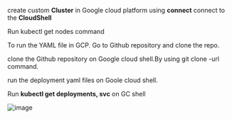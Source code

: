 create custom **Cluster** in Google cloud platform
using **connect** connect to the **CloudShell**

Run kubectl get nodes   command

To run the YAML file in GCP. Go to Github repository and clone the repo.

clone the Github repository on Google cloud shell.By using git clone -url command.

run the deployment yaml files on Goole cloud shell.

Run **kubectl get deployments, svc**  on GC shell

![image](https://github.com/user-attachments/assets/7049eee3-6317-4142-b5bd-28df7f0381f9)





